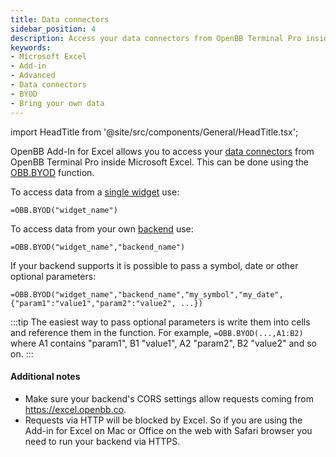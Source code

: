 ```yaml
---
title: Data connectors
sidebar_position: 4
description: Access your data connectors from OpenBB Terminal Pro inside OpenBB Add-in for Excel.
keywords:
- Microsoft Excel
- Add-in
- Advanced
- Data connectors
- BYOD
- Bring your own data
---
```


<!-- markdownlint-disable MD033 -->
import HeadTitle from '@site/src/components/General/HeadTitle.tsx';

<HeadTitle title="Data connectors | OpenBB Add-in for Excel Docs" />

OpenBB Add-In for Excel allows you to access your [data connectors](https://docs.openbb.co/pro/main-menu/data-connectors) from OpenBB Terminal Pro inside Microsoft Excel. This can be done using the [OBB.BYOD](https://docs.openbb.co/excel/reference/byod) function.

To access data from a [single widget](https://docs.openbb.co/pro/main-menu/data-connectors/single-widget) use:

```excel
=OBB.BYOD("widget_name")
```

To access data from your own [backend](https://docs.openbb.co/pro/main-menu/data-connectors/integrate-your-own-backend) use:

```excel
=OBB.BYOD("widget_name","backend_name")
```

If your backend supports it is possible to pass a symbol, date or other optional parameters:

```excel
=OBB.BYOD("widget_name","backend_name","my_symbol","my_date",{"param1":"value1","param2":"value2", ...})
```

:::tip
The easiest way to pass optional parameters is write them into cells and reference them in the function. For example, `=OBB.BYOD(...,A1:B2)` where A1 contains "param1", B1 "value1", A2 "param2", B2 "value2" and so on.
:::

#### Additional notes

- Make sure your backend's CORS settings allow requests coming from <https://excel.openbb.co>.
- Requests via HTTP will be blocked by Excel. So if you are using the Add-in for Excel on Mac or Office on the web with Safari browser you need to run your backend via HTTPS.
